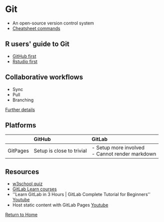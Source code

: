 
# Git

- An open-source version control system
- [Cheatsheet commands](https://education.github.com/git-cheat-sheet-education.pdf)

## R users' guide to Git
- [GitHub first](https://intro2r.com/setting-up-a-project-in-rstudio.html#opt1)
- [Rstudio first](https://intro2r.com/setting-up-a-project-in-rstudio.html#opt2)

## Collaborative workflows
- Sync
- Pull
- Branching

[Further details](https://www.atlassian.com/git/tutorials/syncing)

## Platforms

| | GitHub | GitLab | 
| :-- | :-- | :-- |
| GitPages | Setup is close to trivial | - Setup more involved <br>- Cannot render markdown |


## Resources
- [w3school quiz](https://www.w3schools.com/quiztest/quiztest.asp)
- [GitLab Learn courses](https://university.gitlab.com/)
- ''Learn GitLab in 3 Hours | GitLab Complete Tutorial for Beginners'' [Youtube](https://www.youtube.com/watch?si=pKCMMJ2OJDEKVA5J&v=8aV5AxJrHDg&feature=youtu.be)
- Host static content with GitLab Pages [Youtube](https://www.youtube.com/watch?v=Cs6YxW9mr6Y&t=623s)

[Return to Home](https://bccdc-dsi.github.io/Python-Git-workshop/)
